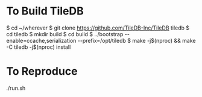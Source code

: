 To Build TileDB
===

$ cd ~/wherever
$ git clone https://github.com/TileDB-Inc/TileDB tiledb
$ cd tiledb
$ mkdir build
$ cd build
$ ../bootstrap --enable=ccache,serialization --prefix=/opt/tiledb
$ make -j$(nproc) && make -C tiledb -j$(nproc) install

To Reproduce
===

./run.sh
